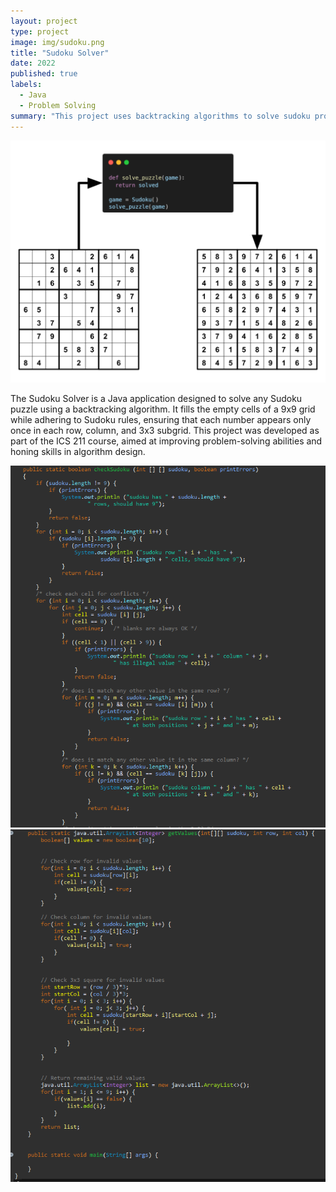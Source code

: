 ```yaml
---
layout: project
type: project
image: img/sudoku.png
title: "Sudoku Solver"
date: 2022
published: true
labels:
  - Java
  - Problem Solving
summary: "This project uses backtracking algorithms to solve sudoku problems"
---
```


<img class="img-fluid" src="../img/sudokuSolver.png">

The Sudoku Solver is a Java application designed to solve any Sudoku puzzle using a backtracking algorithm. It fills the empty cells of a 9x9 grid while adhering to Sudoku rules, ensuring that each number appears only once in each row, column, and 3x3 subgrid. This project was developed as part of the ICS 211 course, aimed at improving problem-solving abilities and honing skills in algorithm design.

<img class="img-fluid" src="../img/sudokuSolver_1.png">
<img class="img-fluid" src="../img/sudokuSolver_2.png">
